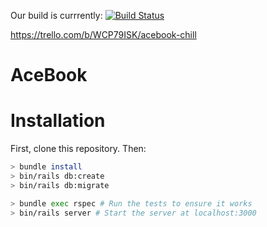 
Our build is currrently: [![Build Status](https://travis-ci.com/Rodrigue-K/acebook--Team-Acebook-and-Chill.svg?branch=master)](https://travis-ci.com/Rodrigue-K/acebook--Team-Acebook-and-Chill)


https://trello.com/b/WCP79ISK/acebook-chill


# AceBook




# Installation

First, clone this repository. Then:

```bash
> bundle install
> bin/rails db:create
> bin/rails db:migrate

> bundle exec rspec # Run the tests to ensure it works
> bin/rails server # Start the server at localhost:3000
```

